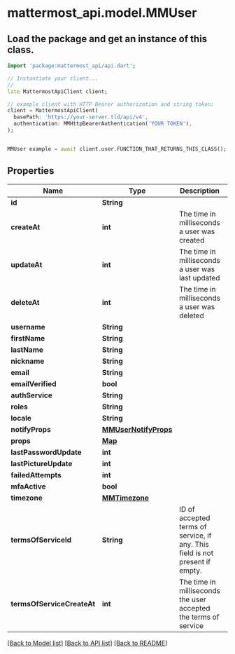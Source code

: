 # mattermost_api.model.MMUser

## Load the package and get an instance of this class.
```dart
import 'package:mattermost_api/api.dart';

// Instantiate your client...
//
late MattermostApiClient client;

// example client with HTTP Bearer authorization and string token:
client = MattermostApiClient(
  basePath: 'https://your-server.tld/api/v4',
  authentication: MMHttpBearerAuthentication('YOUR TOKEN'),
);


MMUser example = await client.user.FUNCTION_THAT_RETURNS_THIS_CLASS();

```

## Properties
Name | Type | Description | Notes
------------ | ------------- | ------------- | -------------
**id** | **String** |  | [optional] 
**createAt** | **int** | The time in milliseconds a user was created | [optional] 
**updateAt** | **int** | The time in milliseconds a user was last updated | [optional] 
**deleteAt** | **int** | The time in milliseconds a user was deleted | [optional] 
**username** | **String** |  | [optional] 
**firstName** | **String** |  | [optional] 
**lastName** | **String** |  | [optional] 
**nickname** | **String** |  | [optional] 
**email** | **String** |  | [optional] 
**emailVerified** | **bool** |  | [optional] 
**authService** | **String** |  | [optional] 
**roles** | **String** |  | [optional] 
**locale** | **String** |  | [optional] 
**notifyProps** | [**MMUserNotifyProps**](MMUserNotifyProps.md) |  | [optional] 
**props** | [**Map**](.md) |  | [optional] 
**lastPasswordUpdate** | **int** |  | [optional] 
**lastPictureUpdate** | **int** |  | [optional] 
**failedAttempts** | **int** |  | [optional] 
**mfaActive** | **bool** |  | [optional] 
**timezone** | [**MMTimezone**](MMTimezone.md) |  | [optional] 
**termsOfServiceId** | **String** | ID of accepted terms of service, if any. This field is not present if empty. | [optional] 
**termsOfServiceCreateAt** | **int** | The time in milliseconds the user accepted the terms of service | [optional] 

[[Back to Model list]](../GENERATED_README.md#documentation-for-models) [[Back to API list]](../GENERATED_README.md#documentation-for-api-endpoints) [[Back to README]](../GENERATED_README.md)


